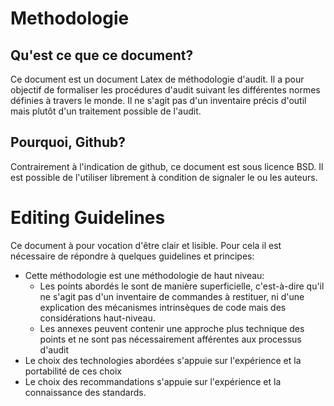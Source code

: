 # Methodologie
## Qu'est ce que ce document?
Ce document est un document Latex de méthodologie d'audit.
Il a pour objectif de formaliser les procédures d'audit suivant les différentes normes définies à travers le monde. Il ne s'agit pas d'un inventaire précis d'outil mais plutôt d'un traitement possible de l'audit.

## Pourquoi, Github?
Contrairement à l'indication de github, ce document est sous licence BSD. Il est possible de l'utiliser librement à condition de signaler le ou les auteurs.

# Editing Guidelines
Ce document à pour vocation d'être clair et lisible. Pour cela il est nécessaire de répondre à quelques guidelines et principes:
- Cette méthodologie est une méthodologie de haut niveau:
	- Les points abordés le sont de manière superficielle, c'est-à-dire qu'il ne s'agit pas d'un inventaire de commandes à restituer, ni d'une explication des mécanismes intrinsèques de code mais des considérations haut-niveau.
	- Les annexes peuvent contenir une approche plus technique des points et ne sont pas nécessairement afférentes aux processus d'audit
- Le choix des technologies abordées s'appuie sur l'expérience et la portabilité de ces choix
- Le choix des recommandations s'appuie sur l'expérience et la connaissance des standards.